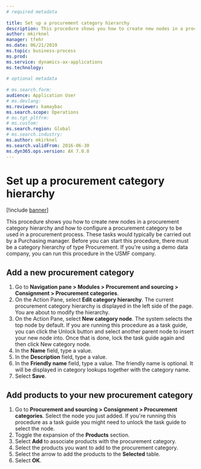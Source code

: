 ```yaml
--- 
# required metadata 
 
title: Set up a procurement category hierarchy
description: This procedure shows you how to create new nodes in a procurement category hierarchy and how to configure a procurement category to be used in a procurement process. 
author: mkirknel
manager: tfehr 
ms.date: 06/21/2019
ms.topic: business-process 
ms.prod:  
ms.service: dynamics-ax-applications 
ms.technology:  
 
# optional metadata 
 
# ms.search.form:   
audience: Application User 
# ms.devlang:  
ms.reviewer: kamaybac
ms.search.scope: Operations 
# ms.tgt_pltfrm:  
# ms.custom:  
ms.search.region: Global
# ms.search.industry: 
ms.author: mkirknel
ms.search.validFrom: 2016-06-30 
ms.dyn365.ops.version: AX 7.0.0 
---
```

# Set up a procurement category hierarchy

[!include [banner](../../includes/banner.md)]

This procedure shows you how to create new nodes in a procurement category hierarchy and how to configure a procurement category to be used in a procurement process. These tasks would typically be carried out by a Purchasing manager. Before you can start this procedure, there must be a category hierarchy of type Procurement. If you're using a demo data company, you can run this procedure in the USMF company.


## Add a new procurement category
1. Go to **Navigation pane > Modules > Procurement and sourcing > Consignment > Procurement categories**.
2. On the Action Pane, select **Edit category hierarchy**. The current procurement category hierarchy is displayed in the left side of the page. You  are about to modify the hierarchy.  
3. On the Action Pane, select **New category node**. The system selects the top node by default. If you are running this procedure as a task guide, you can click the Unlock button and select another parent node to insert your new node into. Once that is done, lock the task guide again and then click New category node.  
4. In the **Name** field, type a value.
5. In the **Description** field, type a value.
6. In the **Friendly name** field, type a value. The friendly name is optional. It will be displayed in category lookups together with the category name.  
7. Select **Save**.

## Add products to your new procurement category
1. Go to **Procurement and sourcing > Consignment > Procurement categories**. Select the node you just added. If you're running this procedure as a task guide you might need to unlock the task guide to select the node.  
2. Toggle the expansion of the **Products** section.
3. Select **Add** to associate products with the procurement category.
4. Select the products you want to add to the procurement category.
5. Select the arrow to add the products to the **Selected** table.
6. Select **OK**.
